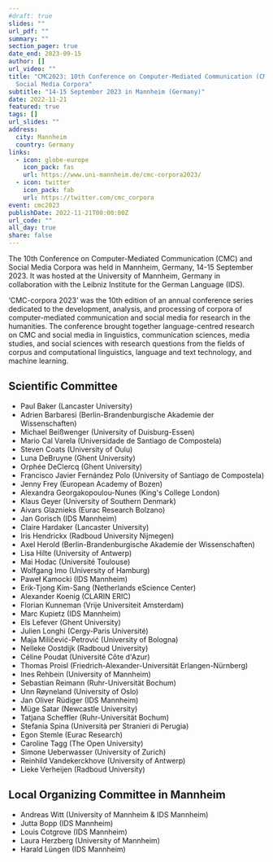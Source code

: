 ```yaml
---
#draft: true
slides: ""
url_pdf: ""
summary: ""
section_pager: true
date_end: 2023-09-15
author: []
url_video: ""
title: "CMC2023: 10th Conference on Computer-Mediated Communication (CMC) and
  Social Media Corpora"
subtitle: "14-15 September 2023 in Mannheim (Germany)"
date: 2022-11-21
featured: true
tags: []
url_slides: ""
address:
  city: Mannheim
  country: Germany
links:
  - icon: globe-europe
    icon_pack: fas
    url: https://www.uni-mannheim.de/cmc-corpora2023/
  - icon: twitter
    icon_pack: fab
    url: https://twitter.com/cmc_corpora
event: cmc2023
publishDate: 2022-11-21T00:00:00Z
url_code: ""
all_day: true
share: false
---
```


The 10th Conference on Computer-Mediated Communication (CMC) and Social Media Corpora was held in Mannheim, Germany, 14-15 September 2023. It was hosted at the University of Mannheim, Germany in collaboration with the Leibniz Institute for the German Language (IDS).

‘CMC-corpora 2023’ was the 10th edition of an annual conference series dedicated to the development, analysis, and processing of corpora of computer-mediated communication and social media for research in the humanities. The conference brought together language-centred research on CMC and social media in linguistics, communication sciences, media studies, and social sciences with research questions from the fields of corpus and computational linguistics, language and text technology, and machine learning.

## Scientific Committee

* Paul Baker (Lancaster University)
* Adrien Barbaresi (Berlin-Brandenburgische Akademie der Wissenschaften)
* Michael Beißwenger (University of Duisburg-Essen)
* Mario Cal Varela (Universidade de Santiago de Compostela)
* Steven Coats (University of Oulu)
* Luna DeBruyne (Ghent University)
* Orphée DeClercq (Ghent University)
* Francisco Javier Fernández Polo (University of Santiago de Compostela)
* Jenny Frey (European Academy of Bozen)
* Alexandra Georgakopoulou-Nunes (King's College London)
* Klaus Geyer (University of Southern Denmark)
* Aivars Glaznieks (Eurac Research Bolzano)
* Jan Gorisch (IDS Mannheim)
* Claire Hardaker (Lancaster University)
* Iris Hendrickx (Radboud University Nijmegen)
* Axel Herold (Berlin-Brandenburgische Akademie der Wissenschaften)
* Lisa Hilte (University of Antwerp)
* Mai Hodac (Université Toulouse)
* Wolfgang Imo (University of Hamburg)
* Paweł Kamocki (IDS Mannheim)
* Erik-Tjong Kim-Sang (Netherlands eScience Center)
* Alexander Koenig (CLARIN ERIC)
* Florian Kunneman (Vrije Universiteit Amsterdam)
* Marc Kupietz (IDS Mannheim)
* Els Lefever (Ghent University)
* Julien Longhi (Cergy-Paris Université)
* Maja Miličević-Petrović (University of Bologna)
* Nelleke Oostdijk (Radboud University)
* Céline Poudat (Université Côte d'Azur)
* Thomas Proisl (Friedrich-Alexander-Universität Erlangen-Nürnberg)
* Ines Rehbein (University of Mannheim)
* Sebastian Reimann (Ruhr-Universität Bochum)
* Unn Røyneland (University of Oslo)
* Jan Oliver Rüdiger (IDS Mannheim)
* Müge Satar (Newcastle University)
* Tatjana Scheffler (Ruhr-Universität Bochum)
* Stefania Spina (Università per Stranieri di Perugia)
* Egon Stemle (Eurac Research)
* Caroline Tagg (The Open University)
* Simone Ueberwasser (University of Zurich)
* Reinhild Vandekerckhove (University of Antwerp)
* Lieke Verheijen (Radboud University)

## Local Organizing Committee in Mannheim

* Andreas Witt (University of Mannheim & IDS Mannheim)
* Jutta Bopp (IDS Mannheim)
* Louis Cotgrove (IDS Mannheim)
* Laura Herzberg (University of Mannheim)
* Harald Lüngen (IDS Mannheim)
